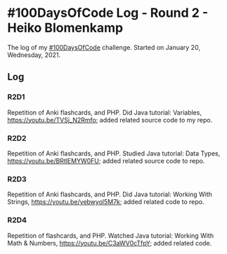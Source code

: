 # #100DaysOfCode Log - Round 2 - Heiko Blomenkamp

The log of my [#100DaysOfCode](https://twitter.com/hashtag/100daysofcode) challenge. Started on January 20, Wednesday, 2021.

## Log

### R2D1
Repetition of Anki flashcards, and PHP. Did Java tutorial: Variables, https://youtu.be/TVSj_N2Rmfo; added related source code to my repo.

### R2D2
Repetition of Anki flashcards, and PHP. Studied Java tutorial: Data Types, https://youtu.be/BRtlEMYW0FU; added related source code to repo.

### R2D3
Repetition of Anki flashcards, and PHP. Did Java tutorial: Working With Strings, https://youtu.be/yebwyol5M7k; added related code to repo.

### R2D4
Repetition of flashcards, and PHP. Watched Java tutorial: Working With Math & Numbers, https://youtu.be/C3aWV0cTfpY; added related code.

